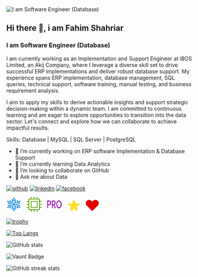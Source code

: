 ![I am Software Engineer (Database)](https://media.licdn.com/dms/image/v2/D5616AQH0bWQuQ5zl2A/profile-displaybackgroundimage-shrink_350_1400/profile-displaybackgroundimage-shrink_350_1400/0/1716446752665?e=1732752000&v=beta&t=VSaOi6ZyomTjiU-q27XnDU3n9gNVjRQ28Xk0IVOVnlg)
## Hi there 👋, i am Fahim Shahriar
### I am Software Engineer (Database)


I am currently working as an Implementation and Support Engineer at iBOS Limited, an Akij Company, where I leverage a diverse skill set to drive successful ERP implementations and deliver robust database support. My experience spans ERP implementation, database management, SQL queries, technical support, software training, manual testing, and business requirement analysis.

I aim to apply my skills to derive actionable insights and support strategic decision-making within a dynamic team. I am committed to continuous learning and am eager to explore opportunities to transition into the data sector. Let's connect and explore how we can collaborate to achieve impactful results.

Skills: Database | MySQL | SQL Server | PostgreSQL

- 🔭 I’m currently working on ERP software Implementation & Database Support 
- 🌱 I’m currently learning Data Analytics 
- 👯 I’m looking to collaborate on GitHub 
- 💬 Ask me about Data 


[<img src='https://cdn.jsdelivr.net/npm/simple-icons@3.0.1/icons/github.svg' alt='github' height='40'>](https://github.com/FahimS)  [<img src='https://cdn.jsdelivr.net/npm/simple-icons@3.0.1/icons/linkedin.svg' alt='linkedin' height='40'>](https://www.linkedin.com/in/fahim-s/)  [<img src='https://cdn.jsdelivr.net/npm/simple-icons@3.0.1/icons/facebook.svg' alt='facebook' height='40'>](https://www.facebook.com/https://www.facebook.com/fs.setu/)  

<a href='https://archiveprogram.github.com/'><img src='https://raw.githubusercontent.com/acervenky/animated-github-badges/master/assets/acbadge.gif' width='40' height='40'></a> <a href='https://docs.github.com/en/developers'><img src='https://raw.githubusercontent.com/acervenky/animated-github-badges/master/assets/devbadge.gif' width='40' height='40'></a> <a href='https://github.com/pricing'><img src='https://raw.githubusercontent.com/acervenky/animated-github-badges/master/assets/pro.gif' width='40' height='40'></a> <a href='https://stars.github.com/'><img src='https://raw.githubusercontent.com/acervenky/animated-github-badges/master/assets/starbadge.gif' width='35' height='35'></a> <a href='https://docs.github.com/en/github/supporting-the-open-source-community-with-github-sponsors'><img src='https://raw.githubusercontent.com/acervenky/animated-github-badges/master/assets/sponsorbadge.gif' width='35' height='35'></a> 

[![trophy](https://github-profile-trophy.vercel.app/?username=FahimS)](https://github.com/ryo-ma/github-profile-trophy)

[![Top Langs](https://github-readme-stats.vercel.app/api/top-langs/?username=FahimS)](https://github.com/anuraghazra/github-readme-stats)

![GitHub stats](https://github-readme-stats.vercel.app/api?username=FahimS&show_icons=true&count_private=true)  

![Vaunt Badge](https://api.vaunt.dev/v1/github/entities/FahimS/contributions?format=svg&private=true)  



![GitHub streak stats](https://streak-stats.demolab.com/?user=FahimS)  

